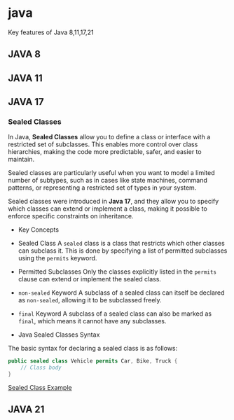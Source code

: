 # java
Key features of Java 8,11,17,21

## JAVA 8

## JAVA 11

## JAVA 17

### Sealed Classes
In Java, **Sealed Classes** allow you to define a class or interface with a restricted set of subclasses. This enables more control over class hierarchies, making the code more predictable, safer, and easier to maintain.

Sealed classes are particularly useful when you want to model a limited number of subtypes, such as in cases like state machines, command patterns, or representing a restricted set of types in your system.

Sealed classes were introduced in **Java 17**, and they allow you to specify which classes can extend or implement a class, making it possible to enforce specific constraints on inheritance.

- Key Concepts

- Sealed Class
A `sealed` class is a class that restricts which other classes can subclass it. This is done by specifying a list of permitted subclasses using the `permits` keyword.

- Permitted Subclasses
Only the classes explicitly listed in the `permits` clause can extend or implement the sealed class.

- `non-sealed` Keyword
A subclass of a sealed class can itself be declared as `non-sealed`, allowing it to be subclassed freely.

- `final` Keyword
A subclass of a sealed class can also be marked as `final`, which means it cannot have any subclasses.

- Java Sealed Classes Syntax

The basic syntax for declaring a sealed class is as follows:

```java
public sealed class Vehicle permits Car, Bike, Truck {
    // Class body
}
```

[Sealed Class Example](https://github.com/klintfox/java/tree/main/api-vehicle-sealed-class)

## JAVA 21

